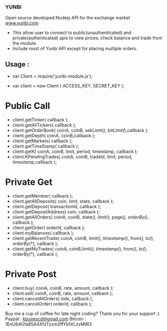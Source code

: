 ### YUNBI
Open source developed Nodejs API for the exchange market www.yunbi.com 
- This allow user to connect to public(unauthenticated) and private(authenticated) apis to view prices, check balance and trade from the module.
- Include most of Yunbi API except for placing multiple orders.

 ## Usage :
 
 - var Client = require('yunbi-module.js');

 - var client = new Client ( ACCESS_KEY, SECRET_KEY );

 # Public Call

 - client.getTicker( callback );
 - client.getAllTickers( callback );
 - client.getOrderBook( coinA, coinB, askLimit(*), bitLimit(*),callback );
 - client.getDepth( coinA, coinB,callback );
 - client.getMarkets( callback );
 - client.getTimeStamp( callback );
 - client.getK( coinA, coinB, limit, period, timestamp, callback );
 - client.KPendingTrades( coinA, coinB, tradeId, limit, period, timestamp,callback );

 # Private Get

 - client.getMember( callback );
 - client.getAllDeposits( coin, limit, state, callback );
 - client.getDeposit( transactionId, callback );
 - client.getDepositAddress( coin, callback );
 - client.getAllOrders( coinA, coinB, state(*), limit(*), page(*), orderBy(*), callback );
 - client.getOrder( orderId, callback );
 - client.myBalances( callback );
 - client.getRecentTrade( coinA, coinB, limit(*), timestamp(*), from(*), to(*), orderBy(*), callback );
 - client.getMyTrades( coinA, coinB,limit(*), timestamp(*), from(*), to(*), orderBy(*), callback );

 # Private Post

 - client.buy( coinA, coinB, rate, amount, callback );
 - client.sell( coinA, coinB, rate, amount, callback );
 - client.cancelAllOrders( side, callback );
 - client.cancelOrder( orderId, callback );




Buy me a cup of coffee for late night coding? Thank you for your support :)
Paypal : kbuimscd@gmail.com
Bitcoin : 1EnU64Gfa85A4XfzTzxm2ffYb1XLzvMtR3
 
  

